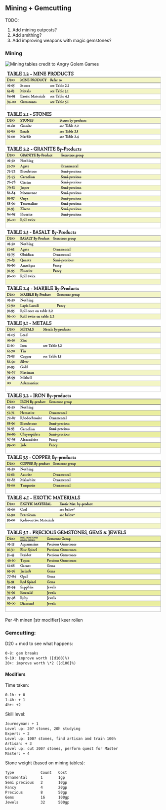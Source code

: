 ## Mining + Gemcutting

TODO:
1. Add mining outposts?
2. Add smithing?
3. Add improving weapons with magic gemstones?

### Mining
![Mining tables credit to Angry Golem Games](https://angrygolem-games.com/dwarves-and-mining-2-dd-mining-guide-mine-products/)

![TABLE-1.2-MINE](Mining_tables/TABLE-1.2-MINE-PRODUCTS.png)
![TABLE-2.1-STONES](Mining_tables/TABLE-2.1-STONES.png)
![TABLE-2.2-GRANITE](Mining_tables/TABLE-2.2-GRANITE-By-Products.png)
![TABLE-2.3-BASALT](Mining_tables/TABLE-2.3-BASALT-By-Products.png)
![TABLE-2.4-MARBLE](Mining_tables/TABLE-2.4-MARBLE-By-Products.png)
![TABLE-3.1-METALS](Mining_tables/TABLE-3.1-METALS.png)
![TABLE-3.2-IRON](Mining_tables/TABLE-3.2-IRON-By-products.png)
![TABLE-3.3-COPPER](Mining_tables/TABLE-3.3-COPPER-By-products.png)
![TABLE-4.1-EXOTIC](Mining_tables/TABLE-4.1-EXOTIC-MATERIALS.png)
![TABLE-5.1-PRECIUOS](Mining_tables/TABLE-5.1-PRECIUOS-GEMSTONES-GEMS-JEWELS.png)


Per 4h minen [str modifier] keer rollen

### Gemcutting:
D20 + mod to see what happens:

	0-8: gem breaks
	9-19: improve worth ([d100]%)
	20+: improve worth \*2 ([d100]%)

#### Modifiers

Time taken:
	
	0-1h: + 0
	1-4h: + 1
	4h+: +2

Skill level:
	
	Journeyman: + 1
	Level up: 20? stones, 20h studying
	Expert: + 2
	Level up: 100? stones, find artisan and train 100h
	Artisan: + 3
	Level up: cut 300? stones, perform quest for Master
	Master: + 4

Stone weight (based on mining tables):

	Type			Count	Cost
	Ornamental		1		1gp
	Semi precious 	2		10gp
	Fancy			4		20gp
	Precious		8		50gp
	Gems			16		100gp
	Jewels			32		500gp

